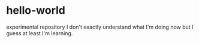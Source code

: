 # hello-world
experimental repository
I don't exactly understand what I'm doing now but I guess at least I'm learning.
